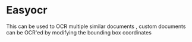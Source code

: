 # Easyocr
This can be used to OCR multiple similar documents , custom documents can be OCR'ed by modifying the bounding box coordinates
